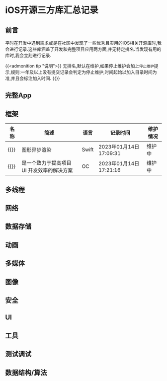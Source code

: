 # iOS开源三方库汇总记录

<!--more-->

## 前言
平时在开发中遇到需求或是在社区中发现了一些优秀且实用的iOS相关开源库时,我会进行记录.这些库涵盖了开发和完整项目应用两方面,并无特定排名.当发现有用的库时,我会立刻进行记录.   

{{<admonition tip "说明">}}
无排名,默认在维护,如果停止维护会加上`停止维护`提示,规则:一年及以上没有提交记录会判定为停止维护,时间起始以加入目录时间为准,并且会标注加入时间.
{{</admonition>}}    

## 完整App
## 框架
|名称|简述|语言|记录时间|维护情况|
|---|---|---|---|---|
|{{<link href="https://github.com/TextureGroup/Texture" content="【Texture(AsyncDisplayKit)】">}}|图形异步渲染|Swift| 2023年01月14日17:09:31|维护中| 
|{{<link href="https://github.com/Tencent/QMUI_iOS" content="【QMUIKit】">}}|是一个致力于提高项目 UI 开发效率的解决方案|OC|2023年01月14日17:21:16|维护中|
## 多线程
## 网络
## 数据存储
## 动画
## 多媒体
## 图像
## 安全
## UI
## 工具
## 测试调试
## 数据结构/算法
